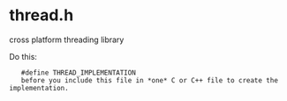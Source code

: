 # thread.h
cross platform threading library

Do this:
```
   #define THREAD_IMPLEMENTATION
   before you include this file in *one* C or C++ file to create the implementation.
```